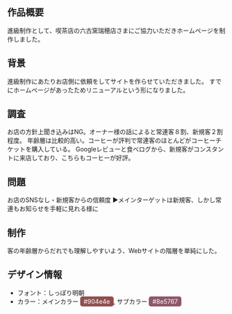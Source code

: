 ## 作品概要
進級制作として、喫茶店の六古窯瑞穂店さまにご協力いただきホームページを制作しました。

## 背景
進級制作にあたりお店側に依頼をしてサイトを作らせていただきました。
すでにホームページがあったためリニューアルという形になりました。

## 調査
お店の方針上聞き込みはNG。オーナー様の話によると常連客８割、新規客２割程度。
年齢層は比較的高い。コーヒーが評判で常連客のほとんどがコーヒーチケットを購入している。
Googleレビューと食べログから、新規客がコンスタントに来店しており、こちらもコーヒーが好評。

## 問題
お店のSNSなし・新規客からの信頼度
▶︎メインターゲットは新規客、しかし常連もお知らせを手軽に見れる様に

## 制作
客の年齢層からだれでも理解しやすいよう、Webサイトの階層を単純にした。

## デザイン情報
- フォント：しっぽり明朝
- カラー：メインカラー <span style="background-color:#904e4e; color:white; padding:3px 8px; border-radius:5px;">#904e4e</span>, 
  サブカラー <span style="background-color:#8e5767; color:white; padding:3px 8px; border-radius:5px;">#8e5767</span>

